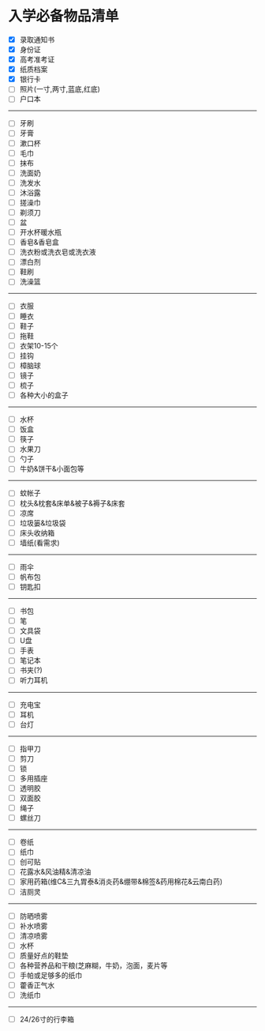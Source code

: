 # 入学必备物品清单

- [x] 录取通知书
- [x] 身份证
- [x] 高考准考证
- [x] 纸质档案
- [x] 银行卡
- [ ] 照片(一寸,两寸,蓝底,红底)
- [ ] 户口本

---

- [ ] 牙刷
- [ ] 牙膏
- [ ] 漱口杯
- [ ] 毛巾
- [ ] 抹布
- [ ] 洗面奶
- [ ] 洗发水
- [ ] 沐浴露
- [ ] 搓澡巾
- [ ] 剃须刀
- [ ] 盆
- [ ] 开水杯暖水瓶
- [ ] 香皂&香皂盒
- [ ] 洗衣粉或洗衣皂或洗衣液
- [ ] 漂白剂
- [ ] 鞋刷
- [ ] 洗澡篮

---

- [ ] 衣服
- [ ] 睡衣
- [ ] 鞋子
- [ ] 拖鞋
- [ ] 衣架10-15个
- [ ] 挂钩
- [ ] 樟脑球
- [ ] 镜子
- [ ] 梳子
- [ ] 各种大小的盒子

---

- [ ] 水杯
- [ ] 饭盒
- [ ] 筷子
- [ ] 水果刀
- [ ] 勺子
- [ ] 牛奶&饼干&小面包等

---

- [ ] 蚊帐子
- [ ] 枕头&枕套&床单&被子&褥子&床套
- [ ] 凉席
- [ ] 垃圾篓&垃圾袋
- [ ] 床头收纳箱
- [ ] 墙纸(看需求)

---

- [ ] 雨伞
- [ ] 帆布包
- [ ] 钥匙扣

---

- [ ] 书包
- [ ] 笔
- [ ] 文具袋
- [ ] U盘
- [ ] 手表
- [ ] 笔记本
- [ ] 书夹(?)
- [ ] 听力耳机

---

- [ ] 充电宝
- [ ] 耳机
- [ ] 台灯

---

- [ ] 指甲刀
- [ ] 剪刀
- [ ] 锁
- [ ] 多用插座
- [ ] 透明胶
- [ ] 双面胶
- [ ] 绳子
- [ ] 螺丝刀

---

- [ ] 卷纸
- [ ] 纸巾
- [ ] 创可贴
- [ ] 花露水&风油精&清凉油
- [ ] 家用药箱(维C&三九胃泰&消炎药&绷带&棉签&药用棉花&云南白药)
- [ ] 洁厕灵

---

- [ ] 防晒喷雾
- [ ] 补水喷雾
- [ ] 清凉喷雾
- [ ] 水杯
- [ ] 质量好点的鞋垫
- [ ] 各种营养品和干粮(芝麻糊，牛奶，泡面，麦片等
- [ ] 手帕或足够多的纸巾
- [ ] 藿香正气水
- [ ] 洗纸巾

---

- [ ] 24/26寸的行李箱
